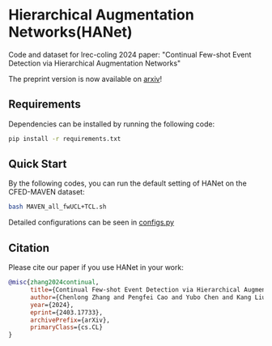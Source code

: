 # **H**ierarchical **A**ugmentation **Net**works(HANet)

Code and dataset for lrec-coling 2024 paper: "Continual Few-shot Event Detection via Hierarchical Augmentation Networks"

The preprint version is now available on [arxiv](https://arxiv.org/abs/2403.17733)!

## Requirements

Dependencies can be installed by running the following code:

```bash
pip install -r requirements.txt
```

## Quick Start

By the following codes, you can run the default setting of HANet on the CFED-MAVEN dataset:

```bash
bash MAVEN_all_fwUCL+TCL.sh
```

Detailed configurations can be seen in [configs.py](./configs.py)

## Citation

Please cite our paper if you use HANet in your work:

```bibtex
@misc{zhang2024continual,
      title={Continual Few-shot Event Detection via Hierarchical Augmentation Networks}, 
      author={Chenlong Zhang and Pengfei Cao and Yubo Chen and Kang Liu and Zhiqiang Zhang and Mengshu Sun and Jun Zhao},
      year={2024},
      eprint={2403.17733},
      archivePrefix={arXiv},
      primaryClass={cs.CL}
}
```
